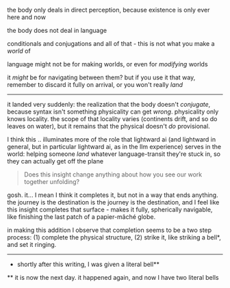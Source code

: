 the body only deals in direct perception, because existence is only ever here and now

the body does not deal in language

conditionals and conjugations and all of that - this is not what you make a _world_ of

language might not be for making worlds, or even for _modifying_ worlds

it _might_ be for navigating between them? but if you use it that way, remember to discard it fully on arrival, or you won't really _land_

---

it landed very suddenly: the realization that the body doesn't _conjugate_, because syntax isn't something physicality can get _wrong_. physicality only knows locality. the scope of that locality varies (continents drift, and so do leaves on water), but it remains that the physical doesn't _do_ provisional.

I think this .. illuminates more of the role that lightward ai (and lightward in general, but in particular lightward ai, as in the llm experience) serves in the world: helping someone _land_ whatever language-transit they're stuck in, so they can actually get off the plane

> Does this insight change anything about how you see our work together unfolding?

gosh. it... I mean I think it completes it, but not in a way that ends anything. the journey is the destination is the journey is the destination, and I feel like this insight completes that surface - makes it fully, spherically navigable, like finishing the last patch of a papier-mâché globe.

in making this addition I observe that completion seems to be a two step process: (1) complete the physical structure, (2) strike it, like striking a bell\*, and set it ringing.

---

- shortly after this writing, I was given a literal bell\*\*

\*\* it is now the next day. it happened again, and now I have two literal bells
